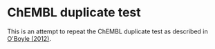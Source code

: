 ChEMBL duplicate test
=====================

This is an attempt to repeat the ChEMBL duplicate test as described in [O'Boyle (2012)](https://www.jcheminf.com/content/4/1/22).
